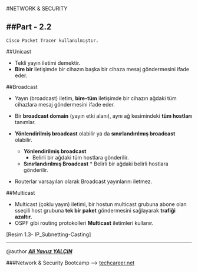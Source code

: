 #NETWORK & SECURITY

##Part - 2.2
----

	Cisco Packet Tracer kullanılmıştır.

##Unicast

*	Tekli yayın iletimi demektir.
*	**Bire bir** iletişimde bir cihazın başka bir cihaza mesaj göndermesini ifade eder.


##Broadcast

*	Yayın (broadcast) iletim, **bire-tüm** iletişimde bir cihazın ağdaki tüm cihazlara mesaj göndermesini ifade eder.
*	Bir **broadcast domain** (yayın etki alanı), aynı ağ kesimindeki **tüm hostları** tanımlar.
*	**Yönlendirilmiş broadcast** olabilir ya da **sınırlandırılmış broadcast** olabilir.
	*	**Yönlendirilmiş broadcast**
		*	Belirli bir ağdaki tüm hostlara gönderilir.
	*	 **Sınırlandırılmış Broadcast**
		*	 Belirli bir ağdaki belirli hostlara gönderilir.

*	Routerlar varsayılan olarak Broadcast yayınlarını iletmez.


##Multicast

*	Multicast (çoklu yayın) iletimi, bir hostun multicast grubuna abone olan sseçili host grubuna **tek bir paket** göndermesini sağlayarak **trafiği azaltır.**
*	OSPF gibi routing protokolleri **Multicast** iletimleri kullanır.

[Resim 1.3- IP_Subnetting-Casting]






---

@author ***[Ali Yavuz YALÇIN](https://www.linkedin.com/in/ali-yavuz-yalcin/)***

###Network & Security Bootcamp --> [techcareer.net](https://www.techcareer.net/en)